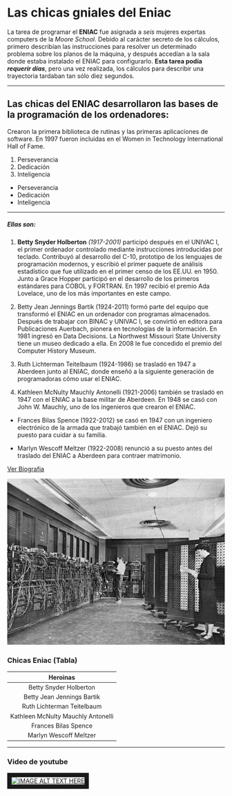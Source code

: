 # Las chicas gniales del Eniac

La tarea de programar el **ENIAC** fue asignada a _seis_ mujeres expertas computers de la _Moore School_. Debido al carácter secreto de los cálculos, primero describían las instrucciones para resolver un determinado problema sobre los planos de la máquina, y después accedían a la sala donde estaba instalado el ENIAC para configurarlo. **Esta tarea podía _requerir días_**, pero una vez realizada, los cálculos para describir una trayectoria tardaban tan sólo diez segundos.

---


## Las chicas del ENIAC desarrollaron las bases de la programación de los ordenadores:

Crearon la primera biblioteca de rutinas y las primeras aplicaciones de software. En 1997 fueron incluidas en el Women in Technology International Hall of Fame.

1. Perseverancia
2. Dedicación
3. Inteligencia

- Perseverancia
- Dedicación
- Inteligencia

---

##### Ellas son:

1. __Betty Snyder Holberton__ *(1917-2001)* participó después en el UNIVAC I, el primer ordenador controlado mediante instrucciones introducidas por teclado. Contribuyó al desarrollo del C-10,  prototipo de los lenguajes de programación modernos, y escribió el primer paquete de análisis estadístico que fue utilizado en el primer censo de los EE.UU. en 1950. Junto a Grace Hopper participó en el desarrollo de los primeros estándares para COBOL y FORTRAN. En 1997 recibió el premio Ada Lovelace, uno de los más importantes  en este campo.

2. Betty Jean Jennings Bartik (1924-2011) formó parte del equipo que transformó el ENIAC en un ordenador con programas almacenados. Después de trabajar con BINAC y UNIVAC I, se convirtió en editora para Publicaciones Auerbach, pionera en tecnologías de la información. En 1981 ingresó en Data Decisions. La Northwest Missouri State University tiene un museo dedicado a ella. En 2008 le fue concedido el premio del Computer History Museum.

3. Ruth Lichterman Teitelbaum (1924-1986) se trasladó en 1947 a Aberdeen junto al ENIAC, donde enseñó a la siguiente generación de programadoras cómo usar el ENIAC.

4. Kathleen McNulty Mauchly Antonelli (1921-2006) también se trasladó en 1947 con el ENIAC a la base militar de Aberdeen. En 1948 se casó con John W. Mauchly, uno de los ingenieros que crearon el ENIAC.

- Frances Bilas Spence (1922-2012) se casó en 1947 con un ingeniero electrónico de la armada que trabajó también en el ENIAC. Dejó su puesto para cuidar a su familia.

- Marlyn Wescoff Meltzer (1922-2008)​ renunció a su puesto antes del traslado del ENIAC a Aberdeen para contraer matrimonio.

[Ver Biografia](https://mujeresconciencia.com/2017/09/29/las-chicas-del-eniac-1946-1955/)


![alt text](https://github.com/yadira-puente/superHeroinass/blob/main/chicasEniac.gif "Las chicas trabajando junto al Eniac")

### Chicas Eniac (Tabla) 

| Heroinas                           |
|:---------------------------------: |
| Betty Snyder Holberton             |  
| Betty Jean Jennings Bartik         |
| Ruth Lichterman Teitelbaum         |
|Kathleen McNulty Mauchly Antonelli  |
|Frances Bilas Spence                |
|Marlyn Wescoff Meltzer              |
---

### Video de youtube

<a href="https://www.youtube.com/watch?v=5KqFC3QrS_Y
" target="_blank"><img src="http://img.youtube.com/vi/5KqFC3QrS_Y/0.jpg" 
alt="IMAGE ALT TEXT HERE" width="240" height="180" border="10" /></a>

